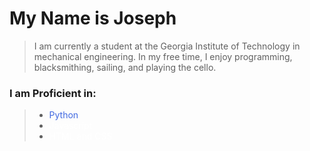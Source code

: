 
# My Name is Joseph

> I am currently a student at the Georgia Institute of Technology in mechanical engineering.
> In my free time, I enjoy programming, blacksmithing, sailing, and playing the cello.

### I am Proficient in:

> - <span style="color:royalblue;">Python</span>  
> - <span style="color:white;">Javascript</span>  
> - <span style="color:white;">HTML and CSS</span>
